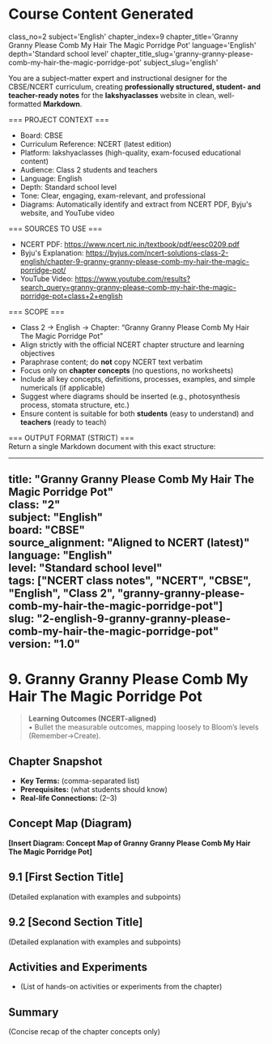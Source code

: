 # Course Content Generated

class_no=2
subject='English'
chapter_index=9
chapter_title='Granny Granny Please Comb My Hair The Magic Porridge Pot'
language='English'
depth='Standard school level'
chapter_title_slug='granny-granny-please-comb-my-hair-the-magic-porridge-pot'
subject_slug='english'

You are a subject-matter expert and instructional designer for the CBSE/NCERT curriculum, creating **professionally structured, student- and teacher-ready notes** for the **lakshyaclasses** website in clean, well-formatted **Markdown**.

=== PROJECT CONTEXT ===  
- Board: CBSE  
- Curriculum Reference: NCERT (latest edition)  
- Platform: lakshyaclasses (high-quality, exam-focused educational content)  
- Audience: Class 2 students and teachers  
- Language: English  
- Depth: Standard school level  
- Tone: Clear, engaging, exam-relevant, and professional  
- Diagrams: Automatically identify and extract from NCERT PDF, Byju's website, and YouTube video

=== SOURCES TO USE ===  
- NCERT PDF: https://www.ncert.nic.in/textbook/pdf/eesc0209.pdf  
- Byju's Explanation: https://byjus.com/ncert-solutions-class-2-english/chapter-9-granny-granny-please-comb-my-hair-the-magic-porridge-pot/  
- YouTube Video: https://www.youtube.com/results?search_query=granny-granny-please-comb-my-hair-the-magic-porridge-pot+class+2+english

=== SCOPE ===  
- Class 2 → English → Chapter: “Granny Granny Please Comb My Hair The Magic Porridge Pot”  
- Align strictly with the official NCERT chapter structure and learning objectives  
- Paraphrase content; do **not** copy NCERT text verbatim  
- Focus only on **chapter concepts** (no questions, no worksheets)  
- Include all key concepts, definitions, processes, examples, and simple numericals (if applicable)  
- Suggest where diagrams should be inserted (e.g., photosynthesis process, stomata structure, etc.)  
- Ensure content is suitable for both **students** (easy to understand) and **teachers** (ready to teach)

=== OUTPUT FORMAT (STRICT) ===  
Return a single Markdown document with this exact structure:

---
title: "Granny Granny Please Comb My Hair The Magic Porridge Pot"  
class: "2"  
subject: "English"  
board: "CBSE"  
source_alignment: "Aligned to NCERT (latest)"  
language: "English"  
level: "Standard school level"  
tags: ["NCERT class notes", "NCERT", "CBSE", "English", "Class 2", "granny-granny-please-comb-my-hair-the-magic-porridge-pot"]  
slug: "2-english-9-granny-granny-please-comb-my-hair-the-magic-porridge-pot"  
version: "1.0"  
---

# 9. Granny Granny Please Comb My Hair The Magic Porridge Pot

> **Learning Outcomes (NCERT-aligned)**  
> • Bullet the measurable outcomes, mapping loosely to Bloom’s levels (Remember→Create).

## Chapter Snapshot  
- **Key Terms:** (comma-separated list)  
- **Prerequisites:** (what students should know)  
- **Real-life Connections:** (2–3)

## Concept Map (Diagram)  
<!-- Diagram will be extracted from sources. Placeholder below. -->  
**[Insert Diagram: Concept Map of Granny Granny Please Comb My Hair The Magic Porridge Pot]**

## 9.1 [First Section Title]  
(Detailed explanation with examples and subpoints)

## 9.2 [Second Section Title]  
(Detailed explanation with examples and subpoints)

## Activities and Experiments  
- (List of hands-on activities or experiments from the chapter)

## Summary  
(Concise recap of the chapter concepts only)


<!-- End of Course Content -->